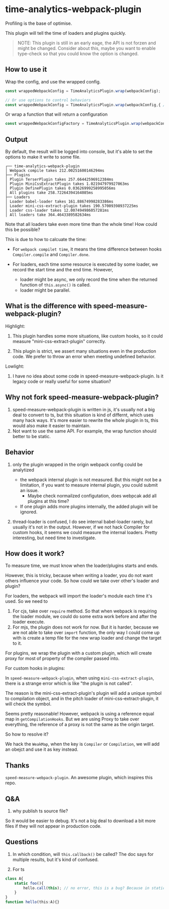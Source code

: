# time-analytics-webpack-plugin
Profiling is the base of optimise.

This plugin will tell the time of loaders and plugins quickly.

> NOTE: This plugin is still in an early eage, the API is not forzen and might be changed.
> Consider about this, maybe you want to enable type-check so that you could know the option is changed.

## How to use it
Wrap the config, and use the wrapped config.

``` ts
const wrappedWebpackConfig = TimeAnalyticsPlugin.wrap(webpackConfig);

// Or use options to control behaviors
const wrappedWebpackConfig = TimeAnalyticsPlugin.wrap(webpackConfig,{ /* options */});
```

Or wrap a function that will return a configuration
```ts
const wrappedWebpackConfigFactory = TimeAnalyticsPlugin.wrap(webpackConfigFactory);
```

## Output
By default, the result will be logged into console, but it's able to set the options to make it write to some file.

```
┌── time-analytics-webpack-plugin
│ Webpack compile takes 212.00251600146294ms
├── Plugins
│ Plugin TerserPlugin takes 257.66442596912384ms
│ Plugin MiniCssExtractPlugin takes 1.021947979927063ms
│ Plugin DefinePlugin takes 0.03626999258995056ms
│ All plugins take 258.72264394164085ms
├── Loaders
│ Loader babel-loader takes 161.88674998283386ms
│ Loader mini-css-extract-plugin takes 190.57009398937225ms
│ Loader css-loader takes 12.007494986057281ms
│ All loaders take 364.4643389582634ms
```

Note that all loaders take even more time than the whole time! How could this be possible?

This is due to how to calcuate the time:

- For `webpack compilet time`, it means the time difference between hooks `Compiler.compile` and `Compiler.done`.

- For loaders, each time some resource is executed by some loader, we record the start time and the end time. However, 
    - loader might be async, we only record the time when the returned function of `this.async()` is called.
    - loader might be parallel.

## What is the difference with speed-measure-webpack-plugin?
Highlight:
1. This plugin handles some more situations, like custom hooks, so it could measure "mini-css-extract-plugin" correctly.

2. This plugin is strict, we assert many situations even in the production code. We prefer to throw an error when meeting undefined behavior.

Lowlight:
1. I have no idea about some code in speed-measure-webpack-plugin. Is it legacy code or really useful for some situation?

## Why not fork speed-measure-webpack-plugin?
1. speed-measure-webpack-plugin is written in js, it's usually not a big deal to convert to ts, but this situation is kind of differnt, which uses many hack ways. It's more easier to rewrite the whole plugin in ts, this would also make it easier to maintain.
2. Not want to use the same API. For example, the wrap function should better to be static.

## Behavior
1. only the plugin wrapped in the origin webpack config could be analytized
    - the webpack internal plugin is not measured. But this might not be a limitation, if you want to measure internal plugin, you could submit an issue.
        - Maybe check normailzed configutation, does webpcak add all plugins at this time?
    - If one plugin adds more plugins internally, the added plugin will be ignored.

2. thread-loader is confused, I do see internal babel-loader rarely, but usually it's not in the output. However, if we not hack Compiler for custom hooks, it seems we could measure the internal loaders. Pretty interesting, but need time to investigate.

## How does it work?
To measure time, we must know when the loader/plugins starts and ends.

However, this is tricky, because when writing a loader, you do not want others influence your code. So how could we take over other's loader and plugin?

For loaders, the webpack will import the loader's module each time it's used. So we need to 
1. For cjs, take over `require` method. So that when webpack is requiring the loader module, we could do some extra work before and after the loader execute.
2. For mjs, the plugin does not work for now. But it is harder, because we are not able to take over `import` function, the only way I could come up with is create a temp file for the new wrap loader and change the target to it.

For plugins, we wrap the plugin with a custom plugin, which will create proxy for most of property of the compiler passed into.

For custom hooks in plugins:

In `speed-measure-webpack-plugin`, when using `mini-css-extract-plugin`, there is a strange error which is like "the plugin is not called".

The reason is the mini-css-extract-plugin's plugin will add a unique symbol to compilation object, and in the pitch loader of mini-css-extract-plugin, it will check the symbol.

Seems pretty reasonable! However, webpack is using a reference equal map in `getCompilationHooks`. But we are using Proxy to take over everything, the reference of a proxy is not the same as the origin target.

So how to resolve it?

We hack the `WeakMap`, when the key is `Compiler` or `Compilation`, we  will add an obejct and use it as key instead.

## Thanks
`speed-measure-webpack-plugin`. An awesome plugin, which inspires this repo.

## Q&A
1. why publish ts source file?

So it would be easier to debug. It's not a big deal to download a bit more files if they will not appear in production code.

## Questions
1. In which condition, will `this.callback()` be called? The doc says for multiple results, but it's kind of confused.

2. For ts
```ts
class A{
    static foo(){
        hello.call(this); // no error, this is a bug? Because in static method, `this` should be the class itself("typeof A") rather than the class instance.
    }
}
function hello(this:A){}
```